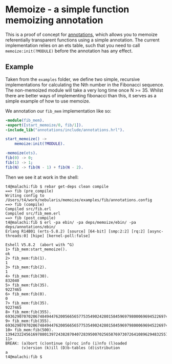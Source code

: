 # Memoize - a simple function memoizing annotation

This is a proof of concept for
[annotations](https://github.com/hyperthunk/annotations), which allows you to
memoize referentially transparent functions using a simple annotation. The current
implementation relies on an ets table, such that you need to call
`memoize:init(?MODULE)` before the annotation has any effect.

## Example

Taken from the `examples` folder, we define two simple, recursive implementations
for calculating the Nth number in the Fibonacci sequence. The non-memoized module
will take a very long time once N >= 35. Whilst there are better ways of
implementing fibonacci than this, it serves as a simple example of how to use
memoize.

We annotation our `fib_mem` implementation like so:

```erlang
-module(fib_mem).
-export([start_memoize/0, fib/1]).
-include_lib("annotations/include/annotations.hrl").

start_memoize() ->
    memoize:init(?MODULE).

-memoize(ets).
fib(0) -> 0;
fib(1) -> 1;
fib(N) -> fib(N - 1) + fib(N - 2).
```

Then we see it at work in the shell:

    t4@malachi:fib $ rebar get-deps clean compile
    ==> fib (pre_compile)
    Writing config to /Users/t4/work/nebularis/memoize/examples/fib/annotations.config
    ==> fib (compile)
    Compiled src/fib.erl
    Compiled src/fib_mem.erl
    ==> fib (post_compile)
    t4@malachi:fib $ erl -pa ebin/ -pa deps/memoize/ebin/ -pa deps/annotations/ebin/
    Erlang R14B01 (erts-5.8.2) [source] [64-bit] [smp:2:2] [rq:2] [async-threads:0] [hipe] [kernel-poll:false]

    Eshell V5.8.2  (abort with ^G)
    1> fib_mem:start_memoize().
    ok
    2> fib_mem:fib(1).
    1
    3> fib_mem:fib(2).
    1
    4> fib_mem:fib(30).
    832040
    5> fib_mem:fib(35).
    9227465
    6> fib_mem:fib(0).         
    0
    7> fib_mem:fib(35).
    9227465
    8> fib_mem:fib(355).
    69362907070206748494476200566565775354902428015845969798000696945226974645
    9> fib_mem:fib(355).
    69362907070206748494476200566565775354902428015845969798000696945226974645
    10> fib_mem:fib(500).
    139423224561697880139724382870407283950070256587697307264108962948325571622863290691557658876222521294125
    11> 
    BREAK: (a)bort (c)ontinue (p)roc info (i)nfo (l)oaded
           (v)ersion (k)ill (D)b-tables (d)istribution
    a
    t4@malachi:fib $ 
